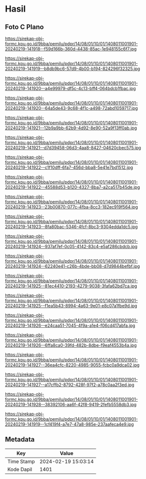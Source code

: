 # Hasil

## Foto C Plano

https://sirekap-obj-formc.kpu.go.id/9bba/pemilu/pdpr/14/08/01/10/01/1408011001901-20240219-141918--f59d166b-360d-4438-85ac-1e948155c6f7.jpg

https://sirekap-obj-formc.kpu.go.id/9bba/pemilu/pdpr/14/08/01/10/01/1408011001901-20240219-141919--b8db9bc6-57d9-4b00-b194-824296f32325.jpg

https://sirekap-obj-formc.kpu.go.id/9bba/pemilu/pdpr/14/08/01/10/01/1408011001901-20240219-141920--a4e99979-df5c-4c13-bff4-064bdcb1fbac.jpg

https://sirekap-obj-formc.kpu.go.id/9bba/pemilu/pdpr/14/08/01/10/01/1408011001901-20240219-141920--64a5de43-9c68-4f1c-a498-72abd1059717.jpg

https://sirekap-obj-formc.kpu.go.id/9bba/pemilu/pdpr/14/08/01/10/01/1408011001901-20240219-141921--12b9a9bb-62b9-4d92-8e90-52a9f13ff0ab.jpg

https://sirekap-obj-formc.kpu.go.id/9bba/pemilu/pdpr/14/08/01/10/01/1408011001901-20240219-141921--d7d39458-06d3-4aa8-8427-04620cbec575.jpg

https://sirekap-obj-formc.kpu.go.id/9bba/pemilu/pdpr/14/08/01/10/01/1408011001901-20240219-141922--c1f10dff-6fa7-456d-bba8-5e41e7bd1512.jpg

https://sirekap-obj-formc.kpu.go.id/9bba/pemilu/pdpr/14/08/01/10/01/1408011001901-20240219-141922--45588d53-b120-4327-8ba7-a2ca517b45de.jpg

https://sirekap-obj-formc.kpu.go.id/9bba/pemilu/pdpr/14/08/01/10/01/1408011001901-20240219-141923--23b00870-077c-4fba-8cc3-182ec919f564.jpg

https://sirekap-obj-formc.kpu.go.id/9bba/pemilu/pdpr/14/08/01/10/01/1408011001901-20240219-141923--8fa80bac-5346-4fcf-8bc3-9304edda1dc5.jpg

https://sirekap-obj-formc.kpu.go.id/9bba/pemilu/pdpr/14/08/01/10/01/1408011001901-20240219-141924--937af7ef-0c05-4142-83c4-e5af286cbdcb.jpg

https://sirekap-obj-formc.kpu.go.id/9bba/pemilu/pdpr/14/08/01/10/01/1408011001901-20240219-141924--62240e41-c26b-4bde-bb08-d7d9844befbf.jpg

https://sirekap-obj-formc.kpu.go.id/9bba/pemilu/pdpr/14/08/01/10/01/1408011001901-20240219-141925--81ec4410-2193-4279-9038-3fafa62bd7ca.jpg

https://sirekap-obj-formc.kpu.go.id/9bba/pemilu/pdpr/14/08/01/10/01/1408011001901-20240219-141925--f1ea5b43-8994-4a63-9e01-e8c07a1fbe9d.jpg

https://sirekap-obj-formc.kpu.go.id/9bba/pemilu/pdpr/14/08/01/10/01/1408011001901-20240219-141926--e24caa51-7045-4f9a-a1e4-f06cd417abfa.jpg

https://sirekap-obj-formc.kpu.go.id/9bba/pemilu/pdpr/14/08/01/10/01/1408011001901-20240219-141926--6ffa8ca0-39fd-482b-8dbe-f9eaf4553b4a.jpg

https://sirekap-obj-formc.kpu.go.id/9bba/pemilu/pdpr/14/08/01/10/01/1408011001901-20240219-141927--36ea4cfc-8220-4985-9055-fcbc0a9dca02.jpg

https://sirekap-obj-formc.kpu.go.id/9bba/pemilu/pdpr/14/08/01/10/01/1408011001901-20240219-141927--a17cffb2-8792-428f-97f2-a78c0aa2f3ed.jpg

https://sirekap-obj-formc.kpu.go.id/9bba/pemilu/pdpr/14/08/01/10/01/1408011001901-20240219-141928--38392106-aa6f-42f8-9419-2fefb5558db3.jpg

https://sirekap-obj-formc.kpu.go.id/9bba/pemilu/pdpr/14/08/01/10/01/1408011001901-20240219-141919--1cf419f4-a7e7-47a8-985e-237aafeca4e9.jpg


## Metadata

| Key        | Value               |
| ---------- | ------------------- |
| Time Stamp | 2024-02-19 15:03:14 |
| Kode Dapil | 1401                |



